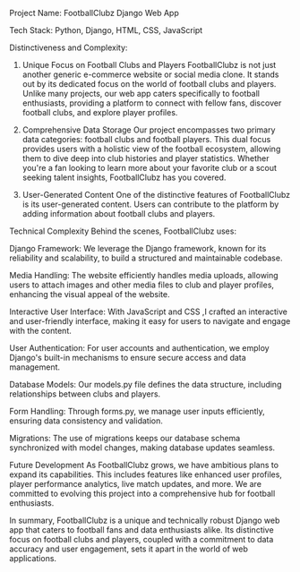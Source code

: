 Project Name: FootballClubz Django Web App

Tech Stack: Python, Django, HTML, CSS, JavaScript

Distinctiveness and Complexity:
1. Unique Focus on Football Clubs and Players
FootballClubz is not just another generic e-commerce website or social media clone. It stands out by its dedicated focus on the world of football clubs and players. Unlike many projects, our web app caters specifically to football enthusiasts, providing a platform to connect with fellow fans, discover football clubs, and explore player profiles.

2. Comprehensive Data Storage
Our project encompasses two primary data categories: football clubs and football players. This dual focus provides users with a holistic view of the football ecosystem, allowing them to dive deep into club histories and player statistics. Whether you're a fan looking to learn more about your favorite club or a scout seeking talent insights, FootballClubz has you covered.

3. User-Generated Content
One of the distinctive features of FootballClubz is its user-generated content. Users can contribute to the platform by adding information about football clubs and players.

Technical Complexity
Behind the scenes, FootballClubz uses:

Django Framework: We leverage the Django framework, known for its reliability and scalability, to build a structured and maintainable codebase.

Media Handling: The website efficiently handles media uploads, allowing users to attach images and other media files to club and player profiles, enhancing the visual appeal of the website.

Interactive User Interface: With JavaScript and CSS ,I crafted an interactive and user-friendly interface, making it easy for users to navigate and engage with the content.

User Authentication: For user accounts and authentication, we employ Django's built-in mechanisms to ensure secure access and data management.

Database Models: Our models.py file defines the data structure, including relationships between clubs and players.

Form Handling: Through forms.py, we manage user inputs efficiently, ensuring data consistency and validation.

Migrations: The use of migrations keeps our database schema synchronized with model changes, making database updates seamless.

Future Development
As FootballClubz grows, we have ambitious plans to expand its capabilities. This includes features like enhanced user profiles, player performance analytics, live match updates, and more. We are committed to evolving this project into a comprehensive hub for football enthusiasts.

In summary, FootballClubz is a unique and technically robust Django web app that caters to football fans and data enthusiasts alike. Its distinctive focus on football clubs and players, coupled with a commitment to data accuracy and user engagement, sets it apart in the world of web applications.



